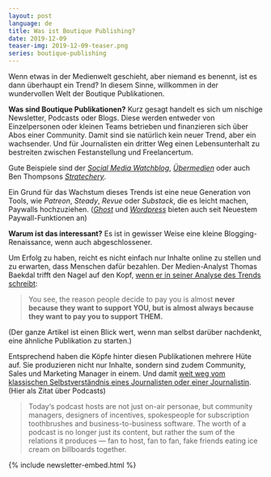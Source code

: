 ```yaml
---
layout: post
language: de
title: Was ist Boutique Publishing?
date: 2019-12-09
teaser-img: 2019-12-09-teaser.png
series: boutique-publishing
---
```


Wenn etwas in der Medienwelt geschieht, aber niemand es benennt, ist es dann überhaupt ein Trend? In diesem Sinne, willkommen in der wundervollen Welt der Boutique Publikationen.

**Was sind Boutique Publikationen?** Kurz gesagt handelt es sich um nischige Newsletter, Podcasts oder Blogs. Diese werden entweder von Einzelpersonen oder kleinen Teams betrieben und finanzieren sich über Abos einer Community. Damit sind sie natürlich kein neuer Trend, aber ein wachsender. Und für Journalisten ein dritter Weg einen Lebensunterhalt zu bestreiten zwischen Festanstellung und Freelancertum.

Gute Beispiele sind der [_Social Media Watchblog_][1], [_Übermedien_][2] oder auch Ben Thompsons [_Stratechery_][3].

Ein Grund für das Wachstum dieses Trends ist eine neue Generation von Tools, wie _Patreon_, _Steady_, _Revue_ oder _Substack_, die es leicht machen, Paywalls hochzuziehen. ([_Ghost_][4] und _[Wordpress][5]_ bieten auch seit Neuestem Paywall-Funktionen an)

**Warum ist das interessant?** Es ist in gewisser Weise eine kleine Blogging-Renaissance, wenn auch abgeschlossener.

Um Erfolg zu haben, reicht es nicht einfach nur Inhalte online zu stellen und zu erwarten, dass Menschen dafür bezahlen. Der Medien-Analyst Thomas Baekdal trifft den Nagel auf den Kopf, [wenn er in seiner Analyse des Trends schreibt][6]:

> You see, the reason people decide to pay you is almost **never because they want to support YOU, but is almost always because they want to pay you to support THEM.**

(Der ganze Artikel ist einen Blick wert, wenn man selbst darüber nachdenkt, eine ähnliche Publikation zu starten.)

Entsprechend haben die Köpfe hinter diesen Publikationen mehrere Hüte auf. Sie produzieren nicht nur Inhalte, sondern sind zudem Community, Sales und Marketing Manager in einem. Und damit [weit weg vom klassischen Selbstverständnis eines Journalisten oder einer Journalistin][7]. (Hier als Zitat über Podcasts)

> Today‘s podcast hosts are not just on-air personae, but community managers, designers of incentives, spokespeople for subscription toothbrushes and business-to-business software. The worth of a podcast is no longer just its content, but rather the sum of the relations it produces — fan to host, fan to fan, fake friends eating ice cream on billboards together.

{% include newsletter-embed.html %}

[1]:	https://socialmediawatchblog.de/
[2]:	https://uebermedien.de/
[3]:	https://stratechery.com/
[4]:	https://techcrunch.com/2019/10/23/ghost-cms-adds-open-source-subscription-and-membership-options/?utm_campaign=Johannes%20Klingebiel&utm_medium=email&utm_source=Revue%20newsletter
[5]:	https://www.theverge.com/2019/11/13/20963480/wordpress-recurring-payments-patreon-paypal-ecommerce?utm_campaign=Johannes%20Klingebiel&utm_medium=email&utm_source=Revue%20newsletter
[6]:	https://baekdal.com/strategy/a-guide-to-journalists-thinking-about-starting-an-individual-media-company/705D9BF0BDC9434B86A29CDDA5D3613B96BB2D89F3778142F8D36A1F029C53D4
[7]:	https://www.nytimes.com/interactive/2019/11/13/magazine/internet-fandom-podcast.html?utm_campaign=Johannes%20Klingebiel&utm_medium=email&utm_source=Revue%20newsletter
